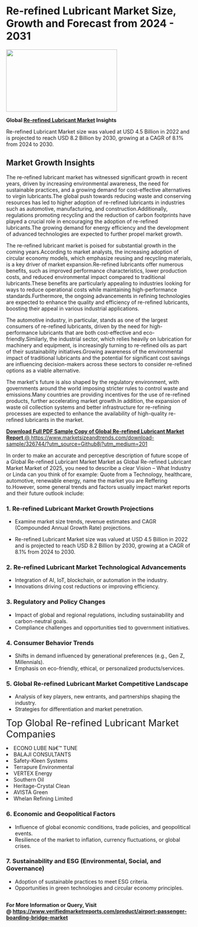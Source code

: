 <H1>Re-refined Lubricant Market Size, Growth and Forecast from 2024 - 2031</H1><img class="aligncenter size-medium wp-image-584254" src="https://thirdeyenews.in/wp-content/uploads/2024/09/Global-Market-Research-300x168.jpeg" alt="" width="300" height="168" /><p><strong>Global&nbsp;<a href="https://www.marketsizeandtrends.com/download-sample/326744/?utm_source=Github8j?utm_medium=201">Re-refined Lubricant Market</a> Insights</strong></p><p>Re-refined Lubricant Market size was valued at USD 4.5 Billion in 2022 and is projected to reach USD 8.2 Billion by 2030, growing at a CAGR of 8.1% from 2024 to 2030.</p><p><h2>Market Growth Insights</h2> <p>The re-refined lubricant market has witnessed significant growth in recent years, driven by increasing environmental awareness, the need for sustainable practices, and a growing demand for cost-effective alternatives to virgin lubricants.The global push towards reducing waste and conserving resources has led to higher adoption of re-refined lubricants in industries such as automotive, manufacturing, and construction.Additionally, regulations promoting recycling and the reduction of carbon footprints have played a crucial role in encouraging the adoption of re-refined lubricants.The growing demand for energy efficiency and the development of advanced technologies are expected to further propel market growth.</p> <p><a href="#"></a></p> <p>The re-refined lubricant market is poised for substantial growth in the coming years.According to market analysts, the increasing adoption of circular economy models, which emphasize reusing and recycling materials, is a key driver of market expansion.Re-refined lubricants offer numerous benefits, such as improved performance characteristics, lower production costs, and reduced environmental impact compared to traditional lubricants.These benefits are particularly appealing to industries looking for ways to reduce operational costs while maintaining high-performance standards.Furthermore, the ongoing advancements in refining technologies are expected to enhance the quality and efficiency of re-refined lubricants, boosting their appeal in various industrial applications.</p> <p>The automotive industry, in particular, stands as one of the largest consumers of re-refined lubricants, driven by the need for high-performance lubricants that are both cost-effective and eco-friendly.Similarly, the industrial sector, which relies heavily on lubrication for machinery and equipment, is increasingly turning to re-refined oils as part of their sustainability initiatives.Growing awareness of the environmental impact of traditional lubricants and the potential for significant cost savings are influencing decision-makers across these sectors to consider re-refined options as a viable alternative.</p> <p>The market's future is also shaped by the regulatory environment, with governments around the world imposing stricter rules to control waste and emissions.Many countries are providing incentives for the use of re-refined products, further accelerating market growth.In addition, the expansion of waste oil collection systems and better infrastructure for re-refining processes are expected to enhance the availability of high-quality re-refined lubricants in the market.</p> <p><a href="#"></p><p><span class=""><strong>Download Full PDF Sample Copy of Global Re-refined Lubricant Market Report</strong> @ <a href="https://www.marketsizeandtrends.com/download-sample/326744/?utm_source=Github8j?utm_medium=201" target="_blank">https://www.marketsizeandtrends.com/download-sample/326744/?utm_source=Github8j?utm_medium=201</a></span></p><p>In order to make an accurate and perceptive description of future scope of a Global&nbsp;Re-refined Lubricant Market Market as Global&nbsp;Re-refined Lubricant Market Market of 2025, you need to describe a clear Vision &ndash; What Industry or Linda can you think of for example: Quote from a Technology, healthcare, automotive, renewable energy, name the market you are Reffering to.However, some general trends and factors usually impact market reports and their future outlook include:</p><h3>1.&nbsp;<strong>Re-refined Lubricant Market Growth Projections</strong></h3><ul><li>Examine market size trends, revenue estimates and CAGR (Compounded Annual Growth Rate) projections.</li><li><p>Re-refined Lubricant Market size was valued at USD 4.5 Billion in 2022 and is projected to reach USD 8.2 Billion by 2030, growing at a CAGR of 8.1% from 2024 to 2030.</p></li></ul><h3>2.&nbsp;<strong>Re-refined Lubricant Market Technological Advancements</strong></h3><ul><li>Integration of AI, IoT, blockchain, or automation in the industry.</li><li>Innovations driving cost reductions or improving efficiency.</li></ul><h3>3.&nbsp;<strong>Regulatory and Policy Changes</strong></h3><ul><li>Impact of global and regional regulations, including sustainability and carbon-neutral goals.</li><li>Compliance challenges and opportunities tied to government initiatives.</li></ul><h3>4.&nbsp;<strong>Consumer Behavior Trends</strong></h3><ul><li>Shifts in demand influenced by generational preferences (e.g., Gen Z, Millennials).</li><li>Emphasis on eco-friendly, ethical, or personalized products/services.</li></ul><h3>5.&nbsp;<strong>Global Re-refined Lubricant Market Competitive Landscape</strong></h3><ul><li>Analysis of key players, new entrants, and partnerships shaping the industry.</li><li>Strategies for differentiation and market penetration.</li></ul><p data-pm-slice="1 1 []"><span style="color: inherit; font-family: inherit; font-size: 25px;">Top Global Re-refined Lubricant Market Companies</span></p><div class="" data-test-id=""><p><li>ECONO LUBE Nâ€™ TUNE</li><li> BALAJI CONSULTANTS</li><li> Safety-Kleen Systems</li><li> Terrapure Environmental</li><li> VERTEX Energy</li><li> Southern Oil</li><li> Heritage-Crystal Clean</li><li> AVISTA Green</li><li> Whelan Refining Limited</li></p></div><h3>6.&nbsp;<strong>Economic and Geopolitical Factors</strong></h3><ul><li>Influence of global economic conditions, trade policies, and geopolitical events.</li><li>Resilience of the market to inflation, currency fluctuations, or global crises.</li></ul><h3>7.&nbsp;<strong>Sustainability and ESG (Environmental, Social, and Governance)</strong></h3><ul><li>Adoption of sustainable practices to meet ESG criteria.</li><li>Opportunities in green technologies and circular economy principles.</li></ul><h2><strong style="font-size: 14px;">For More Information or Query, Visit @&nbsp;</strong><a style="background-color: #ffffff; font-size: 14px;" href="https://www.marketsizeandtrends.com/report/re-refined-lubricant-market/" target="_blank">https://www.verifiedmarketreports.com/product/airport-passenger-boarding-bridge-market</a></h2>